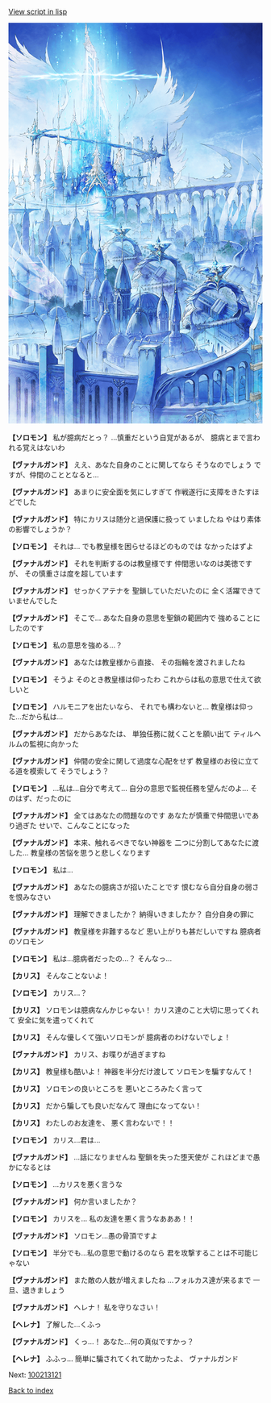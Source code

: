 [View script in lisp](../scripts/100213110.txt)

![angel_world.png](../images/backgrounds/angel_world.png)

**【ソロモン】**
私が臆病だとっ？
…慎重だという自覚があるが、
臆病とまで言われる覚えはないわ

**【ヴァナルガンド】**
ええ、あなた自身のことに関してなら
そうなのでしょう
ですが、仲間のこととなると…

**【ヴァナルガンド】**
あまりに安全面を気にしすぎて
作戦遂行に支障をきたすほどでした

**【ヴァナルガンド】**
特にカリスは随分と過保護に扱って
いましたね
やはり素体の影響でしょうか？

**【ソロモン】**
それは…
でも教皇様を困らせるほどのものでは
なかったはずよ

**【ヴァナルガンド】**
それを判断するのは教皇様です
仲間思いなのは美徳ですが、
その慎重さは度を超しています

**【ヴァナルガンド】**
せっかくアテナを
聖鎖していただいたのに
全く活躍できていませんでした

**【ヴァナルガンド】**
そこで…
あなた自身の意思を聖鎖の範囲内で
強めることにしたのです

**【ソロモン】**
私の意思を強める…？

**【ヴァナルガンド】**
あなたは教皇様から直接、
その指輪を渡されましたね

**【ソロモン】**
そうよ
そのとき教皇様は仰ったわ
これからは私の意思で仕えて欲しいと

**【ソロモン】**
ハルモニアを出たいなら、
それでも構わないと…
教皇様は仰った…だから私は…

**【ヴァナルガンド】**
だからあなたは、
単独任務に就くことを願い出て
ティルヘルムの監視に向かった

**【ヴァナルガンド】**
仲間の安全に関して過度な心配をせず
教皇様のお役に立てる道を模索して
そうでしょう？

**【ソロモン】**
…私は…自分で考えて…
自分の意思で監視任務を望んだのよ…
そのはず、だったのに

**【ヴァナルガンド】**
全てはあなたの問題なのです
あなたが慎重で仲間思いであり過ぎた
せいで、こんなことになった

**【ヴァナルガンド】**
本来、触れるべきでない神器を
二つに分割してあなたに渡した…
教皇様の苦悩を思うと悲しくなります

**【ソロモン】**
私は…

**【ヴァナルガンド】**
あなたの臆病さが招いたことです
恨むなら自分自身の弱さを恨みなさい

**【ヴァナルガンド】**
理解できましたか？
納得いきましたか？
自分自身の罪に

**【ヴァナルガンド】**
教皇様を非難するなど
思い上がりも甚だしいですね
臆病者のソロモン

**【ソロモン】**
私は…臆病者だったの…？
そんなっ…

**【カリス】**
そんなことないよ！

**【ソロモン】**
カリス…？

**【カリス】**
ソロモンは臆病なんかじゃない！
カリス達のこと大切に思ってくれて
安全に気を遣ってくれて

**【カリス】**
そんな優しくて強いソロモンが
臆病者のわけないでしょ！

**【ヴァナルガンド】**
カリス、お喋りが過ぎますね

**【カリス】**
教皇様も酷いよ！
神器を半分だけ渡して
ソロモンを騙すなんて！

**【カリス】**
ソロモンの良いところを
悪いところみたく言って

**【カリス】**
だから騙しても良いだなんて
理由になってない！

**【カリス】**
わたしのお友達を、
悪く言わないで！！

**【ソロモン】**
カリス…君は…

**【ヴァナルガンド】**
…話になりませんね
聖鎖を失った堕天使が
これほどまで愚かになるとは

**【ソロモン】**
…カリスを悪く言うな

**【ヴァナルガンド】**
何か言いましたか？

**【ソロモン】**
カリスを…
私の友達を悪く言うなあああ！！

**【ヴァナルガンド】**
ソロモン…愚の骨頂ですよ

**【ソロモン】**
半分でも…私の意思で動けるのなら
君を攻撃することは不可能じゃない

**【ヴァナルガンド】**
また敵の人数が増えましたね
…フォルカス達が来るまで
一旦、退きましょう

**【ヴァナルガンド】**
ヘレナ！
私を守りなさい！

**【ヘレナ】**
了解した…くふっ

**【ヴァナルガンド】**
くっ…！
あなた…何の真似ですかっ？

**【ヘレナ】**
ふふっ…
簡単に騙されてくれて助かったよ、
ヴァナルガンド

Next: [100213121](100213121.md)

[Back to index](index.md)
